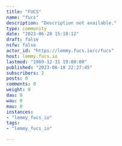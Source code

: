 ```yaml
---
title: "FUCS" 
name: "fucs"
description: "Description not available."
type: community
date: "2023-06-28 15:18:12"
draft: false
nsfw: false
actor_id: "https://lemmy.fucs.io/c/fucs"
host: lemmy.fucs.io
lastmod: "1969-12-31 19:00:00"
published: "2023-06-18 22:27:45"
subscribers: 2
posts: 0
comments: 0
weight: 0
dau: 0
wau: 0
mau: 0
instances:
- "lemmy_fucs_io"
tags: 
- "lemmy_fucs_io"

---
```

